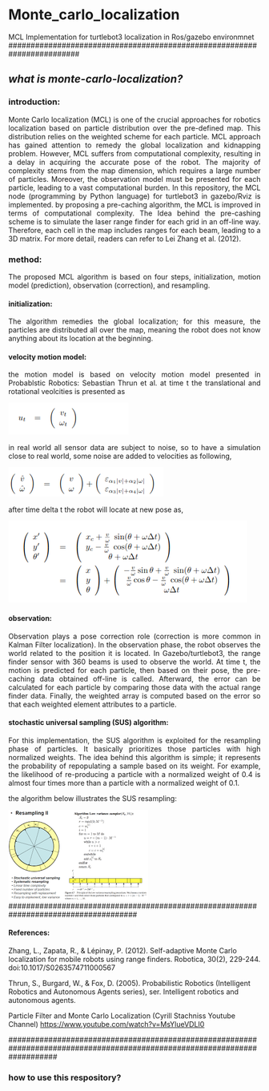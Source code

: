 # Monte_carlo_localization
MCL Implementation for turtlebot3 localization in Ros/gazebo environmnet
########################################################################

## **_what is monte-carlo-localization?_**
### introduction:
<p align="justify"> Monte Carlo localization (MCL) is one of the crucial approaches for robotics localization based on particle distribution over the pre-defined map. This distribution relies on the weighted scheme for each particle. MCL approach has gained attention to remedy the global localization and kidnapping problem. However, MCL suffers from computational complexity, resulting in a delay in acquiring the accurate pose of the robot. The majority of complexity stems from the map dimension, which requires a large number of particles.
Moreover, the observation model must be presented for each particle, leading to a vast computational burden. In this repository, the MCL node (programming by Python language) for turtlebot3 in gazebo/Rviz is implemented. by proposing a pre-caching algorithm, the MCL is improved in terms of computational complexity. The Idea behind the pre-cashing scheme is to simulate the laser range finder for each grid in an off-line way. Therefore, each cell in the map includes ranges for each beam, leading to a 3D matrix. For more detail, readers can refer to Lei Zhang et al. (2012).</p>

### method:
<p align="justify"> The proposed MCL algorithm is based on four steps, initialization, motion model (prediction), observation (correction), and resampling.</p>

#### initialization:
 <p align="justify"> The algorithm remedies the global localization; for this measure, the particles are distributed all over the map, meaning the robot does not know anything about its location at the beginning.</p>
 
#### velocity motion model:
<p align="justify"> the motion model is based on velocity motion model presented in Probablstic Robotics: Sebastian Thrun et al.
 at time t the translational and rotational veolcities is presented as </p>
 
![My Image](supplimentary/1.png)
<p align="justify">in real world all sensor data are subject to noise, so to have a simulation close to real world, some noise are added to velocities as following,</p>

![My Image](supplimentary/3.png)

<p align="justify"> after time delta t the robot will locate at new pose as,</p>

![My Image](supplimentary/2.png)

#### observation:

<p align="justify"> Observation plays a pose correction role (correction is more common in Kalman Filter localization). In the observation phase, the robot observes the world related to the position it is located. In Gazebo/turtlebot3, the range finder sensor with 360 beams is used to observe the world.
 At time t, the motion is predicted for each particle, then based on their pose, the pre-caching data obtained off-line is called. Afterward, the error can be calculated for each particle by comparing those data with the actual range finder data. Finally, the weighted array is computed based on the error so that each weighted element attributes to a particle.</p>
 
#### stochastic universal sampling (SUS) algorithm:
<p align="justify"> For this implementation, the SUS algorithm is exploited for the resampling phase of particles. It basically prioritizes those particles with high normalized weights. The idea behind this algorithm is simple; it represents the probability of repopulating a sample based on its weight. For example, the likelihood of re-producing a particle with a normalized weight of 0.4 is almost four times more than a particle with a normalized weight of 0.1.</p>

<p align="justify">the algorithm below illustrates the SUS resampling:</p>

![My Image](supplimentary/index.png)
#####################################################################################
#### References:

Zhang, L., Zapata, R., & Lépinay, P. (2012). Self-adaptive Monte Carlo localization for mobile robots using range finders. Robotica, 30(2), 229-244. doi:10.1017/S0263574711000567

Thrun, S., Burgard, W., & Fox, D. (2005). Probabilistic Robotics (Intelligent Robotics and Autonomous Agents series), ser. Intelligent robotics and autonomous agents.

Particle Filter and Monte Carlo Localization (Cyrill Stachniss Youtube Channel) https://www.youtube.com/watch?v=MsYlueVDLI0

###########################################################################################################################

### how to use this respository?




